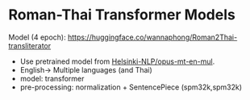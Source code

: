 # Roman-Thai Transformer Models

Model (4 epoch): https://huggingface.co/wannaphong/Roman2Thai-transliterator

- Use pretrained model from [Helsinki-NLP/opus-mt-en-mul](https://huggingface.co/Helsinki-NLP/opus-mt-en-mul).
- English-> Multiple languages (and Thai)
- model: transformer
- pre-processing: normalization + SentencePiece (spm32k,spm32k)
